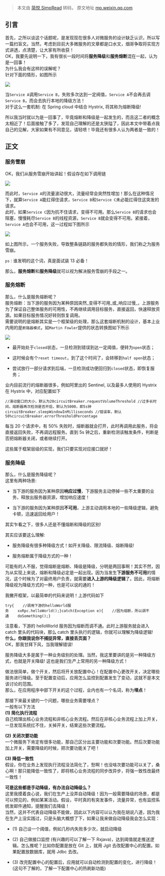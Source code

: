 > 本文由 [简悦 SimpRead](http://ksria.com/simpread/) 转码， 原文地址 [mp.weixin.qq.com](https://mp.weixin.qq.com/s/9w2W6mojhBWGwR9QmGUvvg)

引言
--

首先，之所以谈这个话题呢，是发现现在很多人对微服务的设计缺乏认识，所以写一篇扫盲文。当然，考虑到目前大多微服务的文章都是口水文，烟哥争取将实现方式讲透，点清楚，让大家有所收获！  
OK，我要先说明一下，我有很长一段时间将**服务降级**和**服务熔断**混在一起，认为是一回事！  
为什么我会有这样的误解呢？  
针对下面的情形，如图所示  

![](https://mmbiz.qpic.cn/mmbiz_png/SYoYmIOcI5pycLEzURR1zoiaCMH1l2gvTE2UCw76XnPU6nib3wGgaiavW3szNd10iccYic9b5DYKViclr2obVxDNCY7A/640?wx_fmt=png)

当`Service A`调用`Service B`，失败多次达到一定阀值，`Service A`不会再去调`Service B`，而会去执行本地的降级方法！  
对于这么一套机制: 在 Spring cloud 中结合 Hystrix, 将其称为熔断降级!

所以我当时就以为是一回事了，毕竟熔断和降级是一起发生的，而且这二者的概念太相近了！后面接触了多了，发现自己理解的还是太狭隘了，因此本文中带着点我自己的见解，大家如果有不同意见，请轻喷！毕竟还有很多人认为两者是一致的！

正文
--

### 服务雪崩

OK，我们从服务雪崩开始讲起！假设存在如下调用链  

![](https://mmbiz.qpic.cn/mmbiz_png/SYoYmIOcI5pycLEzURR1zoiaCMH1l2gvTwN7WrBcLriaTL3uFlaNOVZkpLy99lHzeg6sX7UIDmAOT91ZEx33o4pQ/640?wx_fmt=png)

  
而此时，`Service A`的流量波动很大，流量经常会突然性增加！那么在这种情况下，就算`Service A`能扛得住请求，`Service B`和`Service C`未必能扛得住这突发的请求。  
此时，如果`Service C`因为抗不住请求，变得不可用。那么`Service B`的请求也会阻塞，慢慢耗尽`Service B`的线程资源，`Service B`就会变得不可用。紧接着，`Service A`也会不可用，这一过程如下图所示

![](https://mmbiz.qpic.cn/mmbiz_png/SYoYmIOcI5rjgLiaMSsnQT5ias2momz0wun8abqctZM96jNVZPCRC9ek3O9JwIW1cibcjYnRqJN54dDgOnWv62XUA/640?wx_fmt=png)

  
如上图所示，一个服务失败，导致整条链路的服务都失败的情形，我们称之为服务雪崩。

`ps：`谁发明的这个词，真是面试装 13 必备！

那么，**服务熔断**和**服务降级**就可以视为解决服务雪崩的手段之一。

### 服务熔断

那么，什么是服务熔断呢？  
服务熔断：当下游的服务因为某种原因突然_变得不可用_或_响应过慢_，上游服务为了保证自己整体服务的可用性，不再继续调用目标服务，直接返回，快速释放资源。如果目标服务情况好转则恢复调用。  
需要说明的是熔断其实是一个框架级的处理，那么这套熔断机制的设计，基本上业内用的是`断路器模式`，如`Martin Fowler`提供的状态转换图如下所示  

![](https://mmbiz.qpic.cn/mmbiz_jpg/SYoYmIOcI5rjgLiaMSsnQT5ias2momz0wu1eYsb0vGJiaElhHG8F5lso3EMiacMhxY19GppWajd77heow7MH0Piccibg/640?wx_fmt=jpeg)

*   最开始处于`closed`状态，一旦检测到错误到达一定阈值，便转为`open`状态；
    
*   这时候会有个`reset timeout`，到了这个时间了，会转移到`half open`状态；
    
*   尝试放行一部分请求到后端，一旦检测成功便回归到`closed`状态，即恢复服务；
    

业内目前流行的熔断器很多，例如阿里出的 Sentinel, 以及最多人使用的 Hystrix  
在 Hystrix 中，对应配置如下

```
//滑动窗口的大小，默认为20circuitBreaker.requestVolumeThreshold //过多长时间，熔断器再次检测是否开启，默认为5000，即5s钟circuitBreaker.sleepWindowInMilliseconds //错误率，默认50%circuitBreaker.errorThresholdPercentage
```

每当 20 个请求中，有 50% 失败时，熔断器就会打开，此时再调用此服务，将会直接返回失败，不再调远程服务。直到 5s 钟之后，重新检测该触发条件，判断是否把熔断器关闭，或者继续打开。

这些属于框架层级的实现，我们只要实现对应接口就好！

### 服务降级

那么，什么是服务降级呢？  
这里有两种场景:

*   当下游的服务因为某种原因**响应过慢**，下游服务主动停掉一些不太重要的业务，释放出服务器资源，增加响应速度！
    
*   当下游的服务因为某种原因**不可用**，上游主动调用本地的一些降级逻辑，避免卡顿，迅速返回给用户！
    

其实乍看之下，很多人还是不懂熔断和降级的区别!

其实应该要这么理解:

*   服务降级有很多种降级方式！如开关降级、限流降级、熔断降级!
    
*   服务熔断属于降级方式的一种！
    

可能有的人不服，觉得熔断是熔断、降级是降级，分明是两回事啊！其实不然，因为从实现上来说，熔断和降级必定是一起出现。因为当发生**下游服务不可用**的情况，这个时候为了对最终用户负责，就需要**进入上游的降级逻辑**了。因此，将熔断降级视为降级方式的一种，也是可以说的通的！

我撇开框架，以最简单的代码来说明！上游代码如下

```
try{    //调用下游的helloWorld服务    xxRpc.helloWorld();}catch(Exception e){    //因为熔断，所以调不通    doSomething();}
```

注意看，下游的 helloWorld 服务因为熔断而调不通。此时上游服务就会进入 catch 里头的代码块，那么 catch 里头执行的逻辑，你就可以理解为降级逻辑!  
**什么，你跟我说你不捕捉异常，直接丢页面？**  
OK，那我甘拜下风，当我理解错误!

服务降级大多是属于一种业务级别的处理。当然，我这里要讲的是另一种降级方式，也就是开关降级! 这也是我们生产上常用的另一种降级方式！

做法很简单，做个开关，然后将开关放配置中心！在配置中心更改开关，决定哪些服务进行降级。至于配置变动后，应用怎么监控到配置发生了变动，这就不是本文该讨论的范围。  
那么，在应用程序中部下开关的这个过程，业内也有一个名词，称为**埋点**！

那接下来最关键的一个问题，哪些业务需要埋点？  
一般有以下方法  
**(1) 简化执行流程**  
自己梳理出核心业务流程和非核心业务流程。然后在非核心业务流程上加上开关，一旦发现系统扛不住，关掉开关，结束这些次要流程。

**(2) 关闭次要功能**  
一个微服务下肯定有很多功能，那自己区分出主要功能和次要功能。然后次要功能加上开关，需要降级的时候，把次要功能关了吧！

**(3) 降低一致性**  
假设，你在业务上发现执行流程没法简化了，愁啊！也没啥次要功能可以关了，桑心啊！那只能降低一致性了，即将核心业务流程的同步改异步，将强一致性改最终一致性！

**可是这些都是手动降级，有办法自动降级么？**  
这里我摸着良心说，我们在生产上没弄自动降级！因为一般需要降级的场景，都是可以预见的，例如某某活动。假设，平时真的有突发事件，流量异常，也有监控系统发邮件通知，提醒我们去降级！  
当然，这并不代表自动降级不能做，因此以下内容可以认为我在胡说八道，因为我在生产上没实践过，只是头脑大概想了下，如果让我来做自动降级我会怎么实现：

*   (1) 自己设一个阈值，例如几秒内失败多少次，就启动降级
    
*   (2) 自己做接口监控 (有兴趣的可以了解一下 Rxjava)，达到阈值就走推送逻辑。怎么推呢？比如你配置是放在 Git 上，就用 Jgit 去改配置中心的配置。如果配置放数据库，就用 Jdbc 去改。
    
*   (3) 改完配置中心的配置后，应用就可以自动检测到配置的变化，进行降级！(这句不了解的，了解一下配置中心的热刷新功能)